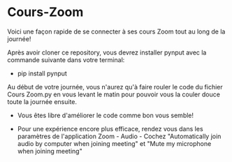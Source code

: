 # Cours-Zoom
Voici une façon rapide de se connecter à ses cours Zoom tout au long de la journée!

Après avoir cloner ce repository, vous devrez installer pynput avec la commande suivante dans votre terminal:
-   pip install pynput

Au début de votre journée, vous n'aurez qu'à faire rouler le code du fichier Cours Zoom.py en vous levant le matin pour pouvoir vous la couler douce toute la journée ensuite.

+ Vous êtes libre d'améliorer le code comme bon vous semble!


* Pour une expérience encore plus efficace, rendez vous dans les paramètres de l'application Zoom - Audio - Cochez "Automatically join audio by computer when joining meeting" et "Mute my microphone when joining meeting"